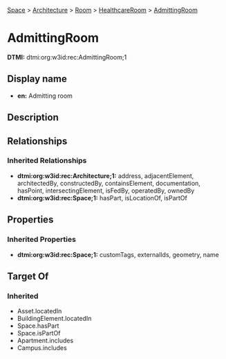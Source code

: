 [Space](../../../Space.md) > [Architecture](../../Architecture.md) > [Room](../Room.md) > [HealthcareRoom](HealthcareRoom.md) > [AdmittingRoom](.)
# AdmittingRoom
**DTMI:** dtmi:org:w3id:rec:AdmittingRoom;1
## Display name
- **en:** Admitting room
## Description
## Relationships
### Inherited Relationships
* **dtmi:org:w3id:rec:Architecture;1:** address, adjacentElement, architectedBy, constructedBy, containsElement, documentation, hasPoint, intersectingElement, isFedBy, operatedBy, ownedBy
* **dtmi:org:w3id:rec:Space;1:** hasPart, isLocationOf, isPartOf
## Properties
### Inherited Properties
* **dtmi:org:w3id:rec:Space;1:** customTags, externalIds, geometry, name
## Target Of
### Inherited
* Asset.locatedIn
* BuildingElement.locatedIn
* Space.hasPart
* Space.isPartOf
* Apartment.includes
* Campus.includes
